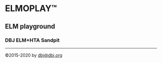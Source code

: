 # ELMOPLAY&trade;
## ELM playground 
### DBJ ELM+HTA Sandpit 

------
&copy;2015-2020 by [dbj@dbj.org](mailto:dbj@dbj.org)
